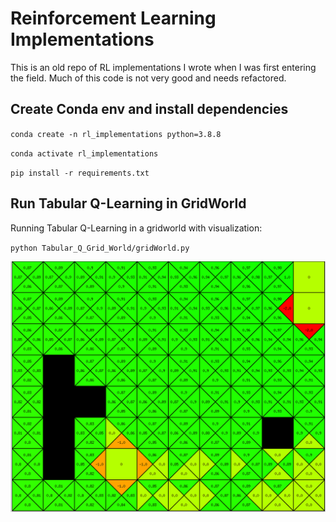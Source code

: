 # Reinforcement Learning Implementations

This is an old repo of RL implementations I wrote when I was first entering the field. Much of this code is not very good and needs refactored.

## Create Conda env and install dependencies
`conda create -n rl_implementations python=3.8.8`

`conda activate rl_implementations`

`pip install -r requirements.txt`

## Run Tabular Q-Learning in GridWorld

Running Tabular Q-Learning in a gridworld with visualization:

`python Tabular_Q_Grid_World/gridWorld.py`

![picture](tab_q_learn.png)

<!-- ## Other RL algorithms

Install tensorflow

https://www.tensorflow.org/install/pip -->


